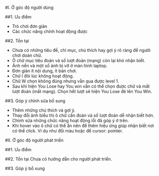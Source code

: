 #I. Ở góc độ người dùng

##1. Ưu điểm
- Trò chơi đơn giản
- Các chức năng chính hoạt động được

##2. Tồn tại
- Chưa có những tiêu đề, chỉ mục, chú thích hay gợi ý rõ ràng để người chơi doán chữ.
- Ô chữ mục tiêu đoán và số lượt đoán (mạng) còn lại khó nhận biết.
- Ảnh nền và một số ảnh bị vỡ ở màn hình laptop.
- Đơn giản ít nội dung, ít bàn chơi.
- Chữ I đôi lúc không hoạt động.
- Chữ W chọn không đúng nhưng vẫn qua được level 1.
- Sau khi hiện You Lose hay You win vẫn có thể chọn được chữ và mất lượt đoán (mất mạng). Chọn hết lượt sẽ hiện You Lose đè lên You Win.

##3. Góp ý chỉnh sửa bổ sung
- Thêm những chú thích và gợi ý.
- Thay đổi ảnh biểu thị ô chữ cần đoán và số lượt đoán dễ nhận biết hơn.
- Chỉnh sửa những chức năng hoạt động lỗi đã góp ý ở trên.
- Khi hover vào ô chữ có thể ẩn nên để thêm hiệu ứng giúp nhận biết nơi có thể click. Ví dụ như đổi màu hoặc để cursor: pointer.

#II. Ở góc độ người phát triển

##1. Ưu điểm

##2. Tồn tại
Chưa có hướng dẫn cho người phát triển.

##3. Góp ý bổ xung
